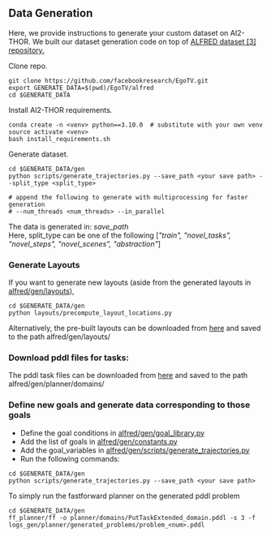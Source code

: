 ## Data Generation

Here, we provide instructions to generate your custom dataset on AI2-THOR. We built our dataset generation code on top of [ALFRED dataset [3] repository.](https://github.com/askforalfred/alfred)

[comment]: <> (Get dependencies and compile the planner)

[comment]: <> (```)

[comment]: <> ($ sudo apt-get install ffmpeg flex bison)

[comment]: <> ($ cd $GENERATE_DATA/gen/ff_planner)

[comment]: <> ($ make)

[comment]: <> (```)

Clone repo.
```shell
git clone https://github.com/facebookresearch/EgoTV.git
export GENERATE_DATA=$(pwd)/EgoTV/alfred
cd $GENERATE_DATA
```
Install AI2-THOR requirements.
```shell
conda create -n <venv> python==3.10.0  # substitute with your own venv
source activate <venv>
bash install_requirements.sh
```
Generate dataset.
```shell
cd $GENERATE_DATA/gen
python scripts/generate_trajectories.py --save_path <your save path> --split_type <split_type>

# append the following to generate with multiprocessing for faster generation
# --num_threads <num_threads> --in_parallel 
```
The data is generated in: *save_path*  
Here, split_type can be one of the following [*"train", "novel_tasks", "novel_steps",
                                 "novel_scenes", "abstraction"*]



### Generate Layouts
If you want to generate new layouts (aside from the generated layouts in [alfred/gen/layouts](https://github.com/facebookresearch/EgoTV/tree/main/alfred/gen/layouts)),

```shell
cd $GENERATE_DATA/gen
python layouts/precompute_layout_locations.py 
```

Alternatively, the pre-built layouts can be downloaded from [here](https://www.dropbox.com/s/11cvvvcm4v7c5xg/layouts.zip?dl=0) and saved to the path alfred/gen/layouts/


### Download pddl files for tasks: 
The pddl task files can be downloaded from [here](https://www.dropbox.com/s/yd50ruzqasq6idm/domains.zip?dl=0) and saved to the path alfred/gen/planner/domains/


### Define new goals and generate data corresponding to those goals

* Define the goal conditions in [alfred/gen/goal_library.py](https://github.com/facebookresearch/EgoTV/blob/main/alfred/gen/goal_library.py)
* Add the list of goals in [alfred/gen/constants.py](https://github.com/facebookresearch/EgoTV/blob/main/alfred/gen/constants.py)
* Add the goal_variables in [alfred/gen/scripts/generate_trajectories.py](https://github.com/facebookresearch/EgoTV/blob/main/alfred/gen/scripts/generate_trajectories.py)
* Run the following commands:
```shell
cd $GENERATE_DATA/gen
python scripts/generate_trajectories.py --save_path <your save path>
```

To simply run the fastforward planner on the generated pddl problem
```shell
cd $GENERATE_DATA/gen
ff_planner/ff -o planner/domains/PutTaskExtended_domain.pddl -s 3 -f logs_gen/planner/generated_problems/problem_<num>.pddl
```